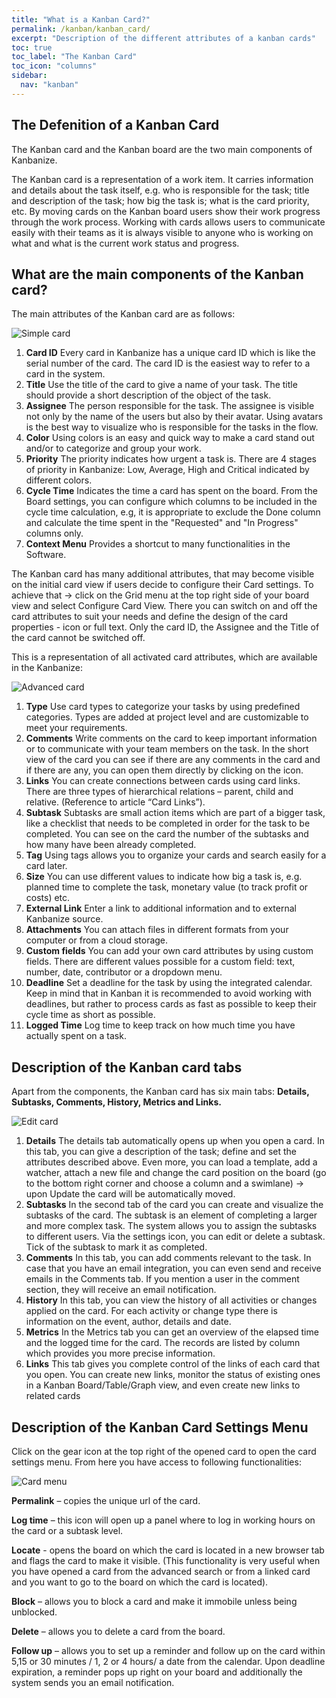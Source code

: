 ```yaml
---
title: "What is a Kanban Card?"
permalink: /kanban/kanban_card/
excerpt: "Description of the different attributes of a kanban cards"
toc: true
toc_label: "The Kanban Card"
toc_icon: "columns"
sidebar:
  nav: "kanban"
---
```


## The Defenition of a Kanban Card

Тhe Kanban card and the Kanban board are the two main components of Kanbanize.

The Kanban card is a representation of a work item.  It carries information and details about the task itself, e.g. who is responsible for the task; title and description of the task; how big the task is; what is the card priority, etc.
By moving cards on the Kanban board users show their work progress through the work process. Working with cards allows users to communicate easily with their teams as it is always visible to anyone who is working on what and what is the current work status and progress.

## What are the main components of the Kanban card?  
The main attributes of the Kanban card are as follows:

![Simple card](https://kanbanize.com/wp-content/uploads/knowledge-base/New_images/cardview_new.png)

1. **Card ID** Every card in Kanbanize has a unique card ID which is like the serial number of the card. The card ID is the easiest way to refer to a card in the system.
2. **Title** Use the title of the card to give a name of your task. The title should provide a short description of the object of the task.
3. **Assignee** The person responsible for the task. The assignee is visible not only by the name of the users but also by their avatar. Using avatars is the best way to visualize who is responsible for the tasks in the flow.
4. **Color** Using colors is an easy and quick way to make a card stand out and/or to categorize and group your work.
5. **Priority** The priority indicates how urgent a task is. There are 4 stages of priority in Kanbanize: Low, Average, High and Critical indicated by different colors.
6. **Cycle Time** Indicates the time a card has spent on the board. From the Board settings, you can configure which columns to be included in the cycle time calculation, e.g, it is appropriate to exclude the Done column and calculate the time spent in the "Requested" and "In Progress" columns only.
7. **Context Menu** Provides a shortcut to many functionalities in the Software.

The Kanban card has many additional attributes, that may become visible on the initial card view if users decide to configure their Card settings.
To achieve that -> click on the Grid menu at the top right side of your board view and select Configure Card View. There you can switch on and off the card attributes to suit your needs and define the design of the card properties - icon or full text. Only the card ID,  the Assignee and the Title of the card cannot be switched off.

This is а representation of all activated card attributes, which are available in the Kanbanize:

![Advanced card](https://kanbanize.com/wp-content/uploads/knowledge-base/New_images/extview_new.png)

1. **Type** Use card types to categorize your tasks by using predefined categories. Types are added at project level and are customizable to meet your requirements.
2. **Comments** Write comments on the card to keep important information or to communicate with your team members on the task. In the short view of the card you can see if there are any comments in the card and if there are any, you can open them directly by clicking on the icon.
3. **Links** You can create connections between cards using card links. There are three types of hierarchical relations – parent, child and relative. (Reference to article “Card Links”).
4. **Subtask** Subtasks are small action items which are part of a bigger task, like a checklist that needs to be completed in order for the task to be completed. You can see on the card the number of the subtasks and how many have been already completed.
5. **Tag** Using tags allows you to organize your cards and search easily for a card later.
6. **Size** You can use different values to indicate how big a task is, e.g. planned time to complete the task, monetary value (to track profit or costs) etc.
7. **External Link** Enter a link to additional information and to external Kanbanize source.
8. **Attachments** You can attach files in different formats from your computer or from a cloud storage.
9. **Custom fields** You can add your own card attributes by using custom fields. There are different values possible for a custom field: text, number, date, contributor or a dropdown menu.
10. **Deadline** Set a deadline for the task by using the integrated calendar. Keep in mind that in Kanban it is recommended to avoid working with deadlines, but rather to process cards as fast as possible to keep their cycle time as short as possible.
11. **Logged Time** Log time to keep track on how much time you have actually spent on a task.

## Description of the Kanban card tabs
Apart from the components, the Kanban card has six main tabs: **Details, Subtasks, Comments, History, Metrics and Links.**

![Edit card](https://kanbanize.com/wp-content/uploads/knowledge-base/CardTabs.png)

1. **Details** The details tab automatically opens up when you open a card. In this tab, you can give a description of the task; define and set the attributes described above. Even more, you can load a template, add a watcher, attach a new file and change the card position on the board (go to the bottom right corner and choose a column and a swimlane) -> upon Update the card will be automatically moved.
2. **Subtasks** In the second tab of the card you can create and visualize the subtasks of the card. The subtask is an element of completing a larger and more complex task. The system allows you to assign the subtasks to different users. Via the settings icon, you can edit or delete a subtask. Tick of the subtask to mark it as completed.
3. **Comments** In this tab, you can add comments relevant to the task. In case that you have an email integration, you can even send and receive emails in the Comments tab. If you mention a user in the comment section, they will receive an email notification.
4. **History** In this tab, you can view the history of all activities or changes applied on the card. For each activity or change type there is information on the event, author, details and date.
5. **Metrics** In the Metrics tab you can get an overview of the elapsed time and the logged time for the card. The records are listed by column which provides you more precise information.
6. **Links** This tab gives you complete control of the links of each card that you open. You can create new links, monitor the status of existing ones in a Kanban Board/Table/Graph view, and even create new links to related cards

## Description of the Kanban Card Settings Menu
Click on the gear icon at the top right of the opened card to open the card settings menu. From here you have access to following functionalities:

![Card menu](https://kanbanize.com/wp-content/uploads/knowledge-base/CardSettingsGear.png)

**Permalink** – copies the unique url of the card.

**Log time** – this icon will open up a panel where to log in working hours on the card or a subtask level.

**Locate** - opens the board on which the card is located in a new browser tab and flags the card to make it visible. (This functionality is very useful when you have opened a card from the advanced search or from a linked card and you want to go to the board on which the card is located).

**Block** – allows you to block a card and make it immobile unless being unblocked.

**Delete** – allows you to delete a card from the board.

**Follow up** – allows you to set up a reminder and follow up on the card within 5,15 or 30 minutes / 1, 2 or 4 hours/ a date from the calendar. Upon deadline expiration, a reminder pops up right on your board and additionally the system sends you an email notification.
